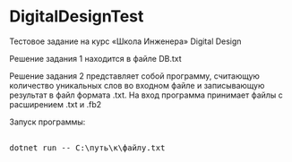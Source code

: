# DigitalDesignTest
Тестовое задание на курс «Школа Инженера» Digital Design

Решение задания 1 находится в файле DB.txt

Решение задания 2 представляет собой программу, считающую количество уникальных слов во входном файле и записывающую результат в файл формата .txt. На вход программа принимает файлы с расширением .txt и .fb2

Запуск программы:

<pre>

dotnet run -- C:\путь\к\файлу.txt

</pre>
